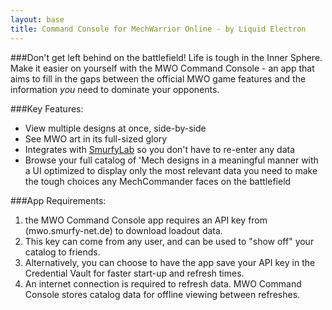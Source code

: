 ```yaml
---
layout: base
title: Command Console for MechWarrior Online - by Liquid Electron
---
```


###Don't get left behind on the battlefield!
Life is tough in the Inner Sphere. Make it easier on yourself with the MWO Command Console - an app that aims to fill in the gaps between the official MWO game features and the information *you* need to dominate your opponents.

###Key Features:
* View multiple designs at once, side-by-side
* See MWO art in its full-sized glory
* Integrates with [SmurfyLab](http://mwo.smurfy-net.de) so you don't have to re-enter any data
* Browse your full catalog of 'Mech designs in a meaningful manner with a UI optimized to display only the most relevant data you need to make the tough choices any MechCommander faces on the battlefield

###App Requirements:
1. the MWO Command Console app requires an API key from (mwo.smurfy-net.de) to download loadout data.
2. This key can come from any user, and can be used to "show off" your catalog to friends. 
3. Alternatively, you can choose to have the app save your API key in the Credential Vault for faster start-up and refresh times.
4. An internet connection is required to refresh data. MWO Command Console stores catalog data for offline viewing between refreshes. 









